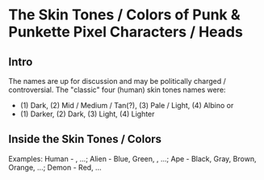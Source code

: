 #  The Skin Tones / Colors of Punk & Punkette Pixel Characters / Heads


## Intro

The names are up for discussion and
may be politically charged / controversial.
The "classic" four (human) skin tones names were:

- (1) Dark, (2) Mid / Medium / Tan(?), (3) Pale / Light, (4) Albino  or
- (1) Darker, (2) Dark, (3) Light, (4) Lighter




## Inside the Skin Tones / Colors

Examples:  Human -   , ...;
  Alien - Blue, Green, , ...;
  Ape   - Black, Gray, Brown, Orange, ...;
  Demon -  Red, ...



